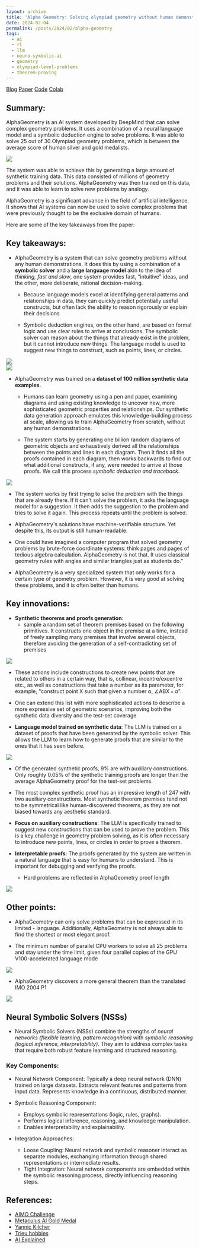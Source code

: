 ```yaml
---
layout: archive
title: 'Alpha Geometry: Solving olympiad geometry without human demonstrations.'
date: 2024-02-04
permalink: /posts/2024/02/alpha-geometry
tags:
  - ai
  - rl
  - llm
  - neuro-symbolic-ai
  - geometry
  - olympiad-level-problems
  - theorem-proving
---
```


[Blog](https://deepmind.google/discover/blog/alphageometry-an-olympiad-level-ai-system-for-geometry/)
[Paper](https://www.nature.com/articles/s41586-023-06747-5)
[Code](https://github.com/google-deepmind/alphageometry)
[Colab](https://colab.research.google.com/drive/1Pm6xDh4LC7XRtaCxGBa6EGyMP_i16bTQ#scrollTo=uZKtS8u1oIpA)

## Summary:
AlphaGeometry is an AI system developed by DeepMind that can solve complex geometry problems. It uses a combination of a neural language model and a symbolic deduction engine to solve problems. It was able to solve 25 out of 30 Olympiad geometry problems, which is between the average score of human silver and gold medalists.

<img src='https://lh3.googleusercontent.com/y7r-p8VmkqSLE0ZcwidAO0osQ1Sz1y4FBhwQNkv7t1M5bajHTvCu1vTYxDmVJZ2WuknpHeQB2E6RkPUEu-fAVoAxgh8thMPR6bcK4NFyGFuQ4mo5=w1232-rw' style='display:block; margin:auto;'>

The system was able to achieve this by generating a large amount of synthetic training data. This data consisted of millions of geometry problems and their solutions. AlphaGeometry was then trained on this data, and it was able to learn to solve new problems by analogy.

AlphaGeometry is a significant advance in the field of artificial intelligence. It shows that AI systems can now be used to solve complex problems that were previously thought to be the exclusive domain of humans.

Here are some of the key takeaways from the paper:

## Key takeaways:

- AlphaGeometry is a system that can solve geometry problems without any human demonstrations. It does this by using a combination of a **symbolic solver** and a **large language model** akin to the idea of *thinking, fast and slow*, one system provides fast, “intuitive” ideas, and the other, more deliberate, rational decision-making.

  - Because language models excel at identifying general patterns and relationships in data, they can quickly predict potentially useful constructs, but often lack the ability to reason rigorously or explain their decisions

  - Symbolic deduction engines, on the other hand, are based on formal logic and use clear rules to arrive at conclusions. The symbolic solver can reason about the things that already exist in the problem, but it cannot introduce new things. The language model is used to suggest new things to construct, such as points, lines, or circles.
  
<img src='https://lh3.googleusercontent.com/CXoZ8QVYA7wKFPt3RurU7Z0SDyp32YQS9gJaEwE-U1AtjAQ-eXEaGxnOSTUH01oyN7YOxz-BILe390w2wHVEFF7XPmCOzqr0QMBroKc4J5kPFyqYVqU=w1232-rw' style='display:block; margin:auto;'>

<img src='https://lh3.googleusercontent.com/XEyvy2yOfpwazku1bh2mgN48QquA21bUXscAAYOSp34kN-qb1E6glno62gNSqSth921OVJ5nBBT8GNFiVg1nwv3U2jd3vo6YCFENsn3qBD9yQZsD=w1232-rw' style='display:block; margin:auto;'>

- AlphaGeometry was trained on a **dataset of 100 million synthetic data examples**. 
  
  - Humans can learn geometry using a pen and paper, examining diagrams and using existing knowledge to uncover new, more sophisticated geometric properties and relationships. Our synthetic data generation approach emulates this knowledge-building process at scale, allowing us to train AlphaGeometry from scratch, without any human demonstrations.

  - The system starts by generating one billion random diagrams of geometric objects and exhaustively derived all the relationships between the points and lines in each diagram. Then it finds all the proofs contained in each diagram, then works backwards to find out what additional constructs, if any, were needed to arrive at those proofs. We call this process *symbolic deduction and traceback*.

<img src='https://lh3.googleusercontent.com/I2xcIu8Js4iZP89NPUe2Cr_43To5aamQNzzXDsDD_PamVRJQFZQ7SUdu6zJVlXAJ2Gq6fnINeHzsQeY5ugdSFzdnAaSrIuYcLsgSfJLDjJalifcD=w1232-rw' style='display:block; margin:auto;'>

- The system works by first trying to solve the problem with the things that are already there. If it can't solve the problem, it asks the language model for a suggestion. It then adds the suggestion to the problem and tries to solve it again. This process repeats until the problem is solved.

- AlphaGeometry's solutions have machine-verifiable structure. Yet despite this, its output is still human-readable.

- One could have imagined a computer program that solved geometry problems by brute-force coordinate systems: think pages and pages of tedious algebra calculation. AlphaGeometry is not that. It uses classical geometry rules with angles and similar triangles just as students do.”

- AlphaGeometry is a very specialized system that only works for a certain type of geometry problem. However, it is very good at solving these problems, and it is often better than humans.

## Key innovations:

- **Synthetic theorems and proofs generation**: 
  - sample a random set of theorem premises based on the following primitives. It constructs one object in the premise at a time, instead of freely sampling many premises that involve several objects, therefore avoiding the generation of a self-contradicting set of premises

<img src='https://media.springernature.com/lw620/springer-static/esm/art%3A10.1038%2Fs41586-023-06747-5/MediaObjects/41586_2023_6747_Tab1_ESM.jpg' style='display:block; margin:auto;'>

  - These actions include constructions to create new points that are related to others in a certain way, that is, collinear, incentre/excentre etc., as well as constructions that take a number as its parameter, for example, "construct point X such that given a number α, ∠ABX = α".

  - One can extend this list with more sophisticated actions to describe a more expressive set of geometric scenarios, improving both the synthetic data diversity and the test-set coverage


- **Language model trained on synthetic data**: The LLM is trained on a dataset of proofs that have been generated by the symbolic solver. This allows the LLM to learn how to generate proofs that are similar to the ones that it has seen before.

<img src='https://media.springernature.com/full/springer-static/image/art%3A10.1038%2Fs41586-023-06747-5/MediaObjects/41586_2023_6747_Fig4_HTML.png' style='display:block; margin:auto;'>

  - Of the generated synthetic proofs, 9% are with auxiliary constructions. Only roughly 0.05% of the synthetic training proofs are longer than the average AlphaGeometry proof for the test-set problems. 
  
  - The most complex synthetic proof has an impressive length of 247 with two auxiliary constructions. Most synthetic theorem premises tend not to be symmetrical like human-discovered theorems, as they are not biased towards any aesthetic standard.


- **Focus on auxiliary constructions**: The LLM is specifically trained to suggest new constructions that can be used to prove the problem. This is a key challenge in geometry problem solving, as it is often necessary to introduce new points, lines, or circles in order to prove a theorem.

- **Interpretable proofs**: The proofs generated by the system are written in a natural language that is easy for humans to understand. This is important for debugging and verifying the proofs.

  - Hard problems are reflected in AlphaGeometry proof length

<img src='https://media.springernature.com/full/springer-static/image/art%3A10.1038%2Fs41586-023-06747-5/MediaObjects/41586_2023_6747_Fig6_HTML.png' style='display:block; margin:auto;'>

## Other points:

- AlphaGeometry can only solve problems that can be expressed in its limited - language. Additionally, AlphaGeometry is not always able to find the shortest or most elegant proof.

- The minimum number of parallel CPU workers to solve all 25 problems and stay under the time limit, given four parallel copies of the GPU V100-accelerated language mode

<img src='https://media.springernature.com/full/springer-static/esm/art%3A10.1038%2Fs41586-023-06747-5/MediaObjects/41586_2023_6747_Fig7_ESM.jpg' style='display:block; margin:auto;'>


- AlphaGeometry discovers a more general theorem than the translated IMO 2004 P1

<img src='https://media.springernature.com/full/springer-static/image/art%3A10.1038%2Fs41586-023-06747-5/MediaObjects/41586_2023_6747_Fig5_HTML.png' style='display:block; margin:auto;'>




## Neural Symbolic Solvers (NSSs)

- Neural Symbolic Solvers (NSSs) combine the strengths of *neural networks (flexible learning, pattern recognition)* with *symbolic reasoning (logical inference, interpretability)*. They aim to address complex tasks that require both robust feature learning and structured reasoning.

### Key Components:

- Neural Network Component: Typically a deep neural network (DNN) trained on large datasets. Extracts relevant features and patterns from input data.
Represents knowledge in a continuous, distributed manner.

- Symbolic Reasoning Component:
  - Employs symbolic representations (logic, rules, graphs).
  - Performs logical inference, reasoning, and knowledge manipulation.
  - Enables interpretability and explainability.

- Integration Approaches:
  - Loose Coupling: Neural network and symbolic reasoner interact as separate modules, exchanging information through shared representations or intermediate results.
  - Tight Integration: Neural network components are embedded within the symbolic reasoning process, directly influencing reasoning steps.


  
## References:
- [AIMO Challenge](https://aimoprize.com/)
- [Metaculus AI Gold Medal](https://www.metaculus.com/questions/6728/ai-wins-imo-gold-medal/)
- [Yannic Kilcher](https://www.youtube.com/watch?v=ZNK4nfgNQpM&t=1451s)
- [Trieu hobbies](https://www.youtube.com/watch?v=TuZhU1CiC0k)
- [AI Explained](https://www.youtube.com/watch?v=dOplrIJEYBo&t=531s)
